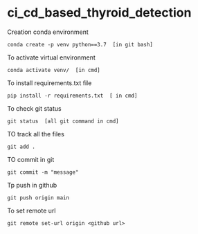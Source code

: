 # ci_cd_based_thyroid_detection




Creation conda environment
```
conda create -p venv python==3.7  [in git bash]
```
To activate virtual environment
```
conda activate venv/  [in cmd]
```

To install requirements.txt file
```
pip install -r requirements.txt  [ in cmd]
```

To check git status
```
git status  [all git command in cmd]
```

TO track all the files
```
git add .
```

TO commit in git
```
git commit -m "message"
```

Tp push in github
```
git push origin main
```
To set remote url
```
git remote set-url origin <github url>
```


